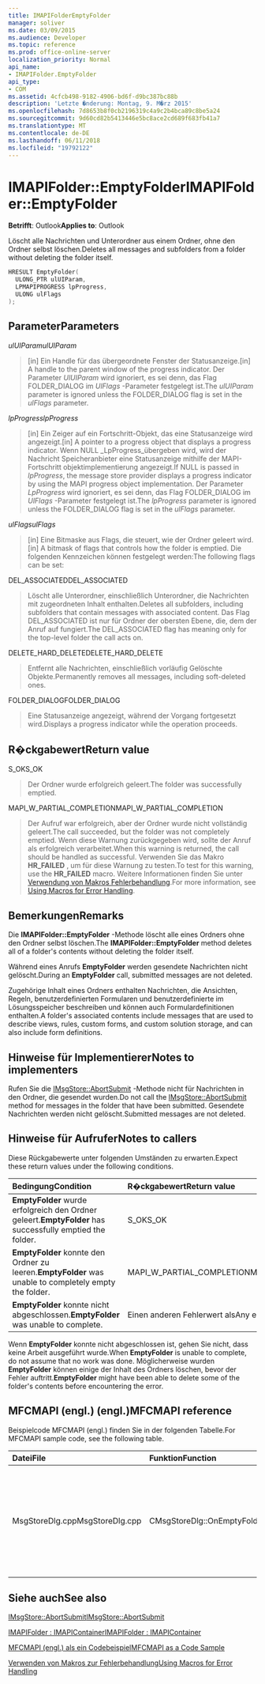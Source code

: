 ```yaml
---
title: IMAPIFolderEmptyFolder
manager: soliver
ms.date: 03/09/2015
ms.audience: Developer
ms.topic: reference
ms.prod: office-online-server
localization_priority: Normal
api_name:
- IMAPIFolder.EmptyFolder
api_type:
- COM
ms.assetid: 4cfcb498-9182-4906-bd6f-d9bc387bc88b
description: 'Letzte �nderung: Montag, 9. M�rz 2015'
ms.openlocfilehash: 7d8653b8f0cb2196319c4a9c2b4bca89c8be5a24
ms.sourcegitcommit: 9d60cd82b5413446e5bc8ace2cd689f683fb41a7
ms.translationtype: MT
ms.contentlocale: de-DE
ms.lasthandoff: 06/11/2018
ms.locfileid: "19792122"
---
```

# <a name="imapifolderemptyfolder"></a><span data-ttu-id="40ec9-103">IMAPIFolder::EmptyFolder</span><span class="sxs-lookup"><span data-stu-id="40ec9-103">IMAPIFolder::EmptyFolder</span></span>

  
  
<span data-ttu-id="40ec9-104">**Betrifft**: Outlook</span><span class="sxs-lookup"><span data-stu-id="40ec9-104">**Applies to**: Outlook</span></span> 
  
<span data-ttu-id="40ec9-105">Löscht alle Nachrichten und Unterordner aus einem Ordner, ohne den Ordner selbst löschen.</span><span class="sxs-lookup"><span data-stu-id="40ec9-105">Deletes all messages and subfolders from a folder without deleting the folder itself.</span></span>
  
```cpp
HRESULT EmptyFolder(
  ULONG_PTR ulUIParam,
  LPMAPIPROGRESS lpProgress,
  ULONG ulFlags
);
```

## <a name="parameters"></a><span data-ttu-id="40ec9-106">Parameter</span><span class="sxs-lookup"><span data-stu-id="40ec9-106">Parameters</span></span>

 <span data-ttu-id="40ec9-107">_ulUIParam_</span><span class="sxs-lookup"><span data-stu-id="40ec9-107">_ulUIParam_</span></span>
  
> <span data-ttu-id="40ec9-108">[in] Ein Handle für das übergeordnete Fenster der Statusanzeige.</span><span class="sxs-lookup"><span data-stu-id="40ec9-108">[in] A handle to the parent window of the progress indicator.</span></span> <span data-ttu-id="40ec9-109">Der Parameter _UlUIParam_ wird ignoriert, es sei denn, das Flag FOLDER_DIALOG im _UlFlags_ -Parameter festgelegt ist.</span><span class="sxs-lookup"><span data-stu-id="40ec9-109">The  _ulUIParam_ parameter is ignored unless the FOLDER_DIALOG flag is set in the  _ulFlags_ parameter.</span></span> 
    
 <span data-ttu-id="40ec9-110">_lpProgress_</span><span class="sxs-lookup"><span data-stu-id="40ec9-110">_lpProgress_</span></span>
  
> <span data-ttu-id="40ec9-111">[in] Ein Zeiger auf ein Fortschritt-Objekt, das eine Statusanzeige wird angezeigt.</span><span class="sxs-lookup"><span data-stu-id="40ec9-111">[in] A pointer to a progress object that displays a progress indicator.</span></span> <span data-ttu-id="40ec9-112">Wenn NULL _LpProgress_übergeben wird, wird der Nachricht Speicheranbieter eine Statusanzeige mithilfe der MAPI-Fortschritt objektimplementierung angezeigt.</span><span class="sxs-lookup"><span data-stu-id="40ec9-112">If NULL is passed in  _lpProgress_, the message store provider displays a progress indicator by using the MAPI progress object implementation.</span></span> <span data-ttu-id="40ec9-113">Der Parameter _LpProgress_ wird ignoriert, es sei denn, das Flag FOLDER_DIALOG im _UlFlags_ -Parameter festgelegt ist.</span><span class="sxs-lookup"><span data-stu-id="40ec9-113">The  _lpProgress_ parameter is ignored unless the FOLDER_DIALOG flag is set in the  _ulFlags_ parameter.</span></span> 
    
 <span data-ttu-id="40ec9-114">_ulFlags_</span><span class="sxs-lookup"><span data-stu-id="40ec9-114">_ulFlags_</span></span>
  
> <span data-ttu-id="40ec9-115">[in] Eine Bitmaske aus Flags, die steuert, wie der Ordner geleert wird.</span><span class="sxs-lookup"><span data-stu-id="40ec9-115">[in] A bitmask of flags that controls how the folder is emptied.</span></span> <span data-ttu-id="40ec9-116">Die folgenden Kennzeichen können festgelegt werden:</span><span class="sxs-lookup"><span data-stu-id="40ec9-116">The following flags can be set:</span></span>
    
<span data-ttu-id="40ec9-117">DEL_ASSOCIATED</span><span class="sxs-lookup"><span data-stu-id="40ec9-117">DEL_ASSOCIATED</span></span> 
  
> <span data-ttu-id="40ec9-118">Löscht alle Unterordner, einschließlich Unterordner, die Nachrichten mit zugeordneten Inhalt enthalten.</span><span class="sxs-lookup"><span data-stu-id="40ec9-118">Deletes all subfolders, including subfolders that contain messages with associated content.</span></span> <span data-ttu-id="40ec9-119">Das Flag DEL_ASSOCIATED ist nur für Ordner der obersten Ebene, die, dem der Anruf auf fungiert.</span><span class="sxs-lookup"><span data-stu-id="40ec9-119">The DEL_ASSOCIATED flag has meaning only for the top-level folder the call acts on.</span></span>
    
<span data-ttu-id="40ec9-120">DELETE_HARD_DELETE</span><span class="sxs-lookup"><span data-stu-id="40ec9-120">DELETE_HARD_DELETE</span></span>
  
> <span data-ttu-id="40ec9-121">Entfernt alle Nachrichten, einschließlich vorläufig Gelöschte Objekte.</span><span class="sxs-lookup"><span data-stu-id="40ec9-121">Permanently removes all messages, including soft-deleted ones.</span></span>
    
<span data-ttu-id="40ec9-122">FOLDER_DIALOG</span><span class="sxs-lookup"><span data-stu-id="40ec9-122">FOLDER_DIALOG</span></span> 
  
> <span data-ttu-id="40ec9-123">Eine Statusanzeige angezeigt, während der Vorgang fortgesetzt wird.</span><span class="sxs-lookup"><span data-stu-id="40ec9-123">Displays a progress indicator while the operation proceeds.</span></span>
    
## <a name="return-value"></a><span data-ttu-id="40ec9-124">R�ckgabewert</span><span class="sxs-lookup"><span data-stu-id="40ec9-124">Return value</span></span>

<span data-ttu-id="40ec9-125">S_OK</span><span class="sxs-lookup"><span data-stu-id="40ec9-125">S_OK</span></span> 
  
> <span data-ttu-id="40ec9-126">Der Ordner wurde erfolgreich geleert.</span><span class="sxs-lookup"><span data-stu-id="40ec9-126">The folder was successfully emptied.</span></span>
    
<span data-ttu-id="40ec9-127">MAPI_W_PARTIAL_COMPLETION</span><span class="sxs-lookup"><span data-stu-id="40ec9-127">MAPI_W_PARTIAL_COMPLETION</span></span> 
  
> <span data-ttu-id="40ec9-128">Der Aufruf war erfolgreich, aber der Ordner wurde nicht vollständig geleert.</span><span class="sxs-lookup"><span data-stu-id="40ec9-128">The call succeeded, but the folder was not completely emptied.</span></span> <span data-ttu-id="40ec9-129">Wenn diese Warnung zurückgegeben wird, sollte der Anruf als erfolgreich verarbeitet.</span><span class="sxs-lookup"><span data-stu-id="40ec9-129">When this warning is returned, the call should be handled as successful.</span></span> <span data-ttu-id="40ec9-130">Verwenden Sie das Makro **HR_FAILED** , um für diese Warnung zu testen.</span><span class="sxs-lookup"><span data-stu-id="40ec9-130">To test for this warning, use the **HR_FAILED** macro.</span></span> <span data-ttu-id="40ec9-131">Weitere Informationen finden Sie unter [Verwendung von Makros Fehlerbehandlung](using-macros-for-error-handling.md).</span><span class="sxs-lookup"><span data-stu-id="40ec9-131">For more information, see [Using Macros for Error Handling](using-macros-for-error-handling.md).</span></span>
    
## <a name="remarks"></a><span data-ttu-id="40ec9-132">Bemerkungen</span><span class="sxs-lookup"><span data-stu-id="40ec9-132">Remarks</span></span>

<span data-ttu-id="40ec9-133">Die **IMAPIFolder::EmptyFolder** -Methode löscht alle eines Ordners ohne den Ordner selbst löschen.</span><span class="sxs-lookup"><span data-stu-id="40ec9-133">The **IMAPIFolder::EmptyFolder** method deletes all of a folder's contents without deleting the folder itself.</span></span> 
  
<span data-ttu-id="40ec9-134">Während eines Anrufs **EmptyFolder** werden gesendete Nachrichten nicht gelöscht.</span><span class="sxs-lookup"><span data-stu-id="40ec9-134">During an **EmptyFolder** call, submitted messages are not deleted.</span></span> 
  
<span data-ttu-id="40ec9-135">Zugehörige Inhalt eines Ordners enthalten Nachrichten, die Ansichten, Regeln, benutzerdefinierten Formularen und benutzerdefinierte im Lösungsspeicher beschreiben und können auch Formulardefinitionen enthalten.</span><span class="sxs-lookup"><span data-stu-id="40ec9-135">A folder's associated contents include messages that are used to describe views, rules, custom forms, and custom solution storage, and can also include form definitions.</span></span> 
  
## <a name="notes-to-implementers"></a><span data-ttu-id="40ec9-136">Hinweise für Implementierer</span><span class="sxs-lookup"><span data-stu-id="40ec9-136">Notes to implementers</span></span>

<span data-ttu-id="40ec9-137">Rufen Sie die [IMsgStore::AbortSubmit](imsgstore-abortsubmit.md) -Methode nicht für Nachrichten in den Ordner, die gesendet wurden.</span><span class="sxs-lookup"><span data-stu-id="40ec9-137">Do not call the [IMsgStore::AbortSubmit](imsgstore-abortsubmit.md) method for messages in the folder that have been submitted.</span></span> <span data-ttu-id="40ec9-138">Gesendete Nachrichten werden nicht gelöscht.</span><span class="sxs-lookup"><span data-stu-id="40ec9-138">Submitted messages are not deleted.</span></span> 
  
## <a name="notes-to-callers"></a><span data-ttu-id="40ec9-139">Hinweise für Aufrufer</span><span class="sxs-lookup"><span data-stu-id="40ec9-139">Notes to callers</span></span>

<span data-ttu-id="40ec9-140">Diese Rückgabewerte unter folgenden Umständen zu erwarten.</span><span class="sxs-lookup"><span data-stu-id="40ec9-140">Expect these return values under the following conditions.</span></span>
  
|<span data-ttu-id="40ec9-141">**Bedingung**</span><span class="sxs-lookup"><span data-stu-id="40ec9-141">**Condition**</span></span>|<span data-ttu-id="40ec9-142">**R�ckgabewert**</span><span class="sxs-lookup"><span data-stu-id="40ec9-142">**Return value**</span></span>|
|:-----|:-----|
|<span data-ttu-id="40ec9-143">**EmptyFolder** wurde erfolgreich den Ordner geleert.</span><span class="sxs-lookup"><span data-stu-id="40ec9-143">**EmptyFolder** has successfully emptied the folder.</span></span>  <br/> |<span data-ttu-id="40ec9-144">S_OK</span><span class="sxs-lookup"><span data-stu-id="40ec9-144">S_OK</span></span>  <br/> |
|<span data-ttu-id="40ec9-145">**EmptyFolder** konnte den Ordner zu leeren.</span><span class="sxs-lookup"><span data-stu-id="40ec9-145">**EmptyFolder** was unable to completely empty the folder.</span></span>  <br/> |<span data-ttu-id="40ec9-146">MAPI_W_PARTIAL_COMPLETION</span><span class="sxs-lookup"><span data-stu-id="40ec9-146">MAPI_W_PARTIAL_COMPLETION</span></span>  <br/> |
|<span data-ttu-id="40ec9-147">**EmptyFolder** konnte nicht abgeschlossen.</span><span class="sxs-lookup"><span data-stu-id="40ec9-147">**EmptyFolder** was unable to complete.</span></span>  <br/> |<span data-ttu-id="40ec9-148">Einen anderen Fehlerwert als</span><span class="sxs-lookup"><span data-stu-id="40ec9-148">Any error value</span></span>  <br/> |
   
<span data-ttu-id="40ec9-149">Wenn **EmptyFolder** konnte nicht abgeschlossen ist, gehen Sie nicht, dass keine Arbeit ausgeführt wurde.</span><span class="sxs-lookup"><span data-stu-id="40ec9-149">When **EmptyFolder** is unable to complete, do not assume that no work was done.</span></span> <span data-ttu-id="40ec9-150">Möglicherweise wurden **EmptyFolder** können einige der Inhalt des Ordners löschen, bevor der Fehler auftritt.</span><span class="sxs-lookup"><span data-stu-id="40ec9-150">**EmptyFolder** might have been able to delete some of the folder's contents before encountering the error.</span></span> 
  
## <a name="mfcmapi-reference"></a><span data-ttu-id="40ec9-151">MFCMAPI (engl.) (engl.)</span><span class="sxs-lookup"><span data-stu-id="40ec9-151">MFCMAPI reference</span></span>

<span data-ttu-id="40ec9-152">Beispielcode MFCMAPI (engl.) finden Sie in der folgenden Tabelle.</span><span class="sxs-lookup"><span data-stu-id="40ec9-152">For MFCMAPI sample code, see the following table.</span></span>
  
|<span data-ttu-id="40ec9-153">**Datei**</span><span class="sxs-lookup"><span data-stu-id="40ec9-153">**File**</span></span>|<span data-ttu-id="40ec9-154">**Funktion**</span><span class="sxs-lookup"><span data-stu-id="40ec9-154">**Function**</span></span>|<span data-ttu-id="40ec9-155">**Comment**</span><span class="sxs-lookup"><span data-stu-id="40ec9-155">**Comment**</span></span>|
|:-----|:-----|:-----|
|<span data-ttu-id="40ec9-156">MsgStoreDlg.cpp</span><span class="sxs-lookup"><span data-stu-id="40ec9-156">MsgStoreDlg.cpp</span></span>  <br/> |<span data-ttu-id="40ec9-157">CMsgStoreDlg::OnEmptyFolder</span><span class="sxs-lookup"><span data-stu-id="40ec9-157">CMsgStoreDlg::OnEmptyFolder</span></span>  <br/> |<span data-ttu-id="40ec9-158">MFCMAPI (engl.) verwendet die **IMAPIFolder::EmptyFolder** -Methode, um den Inhalt des angegebenen Ordners zu löschen.</span><span class="sxs-lookup"><span data-stu-id="40ec9-158">MFCMAPI uses the **IMAPIFolder::EmptyFolder** method to delete the contents of the specified folder.</span></span>  <br/> |
   
## <a name="see-also"></a><span data-ttu-id="40ec9-159">Siehe auch</span><span class="sxs-lookup"><span data-stu-id="40ec9-159">See also</span></span>



[<span data-ttu-id="40ec9-160">IMsgStore::AbortSubmit</span><span class="sxs-lookup"><span data-stu-id="40ec9-160">IMsgStore::AbortSubmit</span></span>](imsgstore-abortsubmit.md)
  
[<span data-ttu-id="40ec9-161">IMAPIFolder : IMAPIContainer</span><span class="sxs-lookup"><span data-stu-id="40ec9-161">IMAPIFolder : IMAPIContainer</span></span>](imapifolderimapicontainer.md)


[<span data-ttu-id="40ec9-162">MFCMAPI (engl.) als ein Codebeispiel</span><span class="sxs-lookup"><span data-stu-id="40ec9-162">MFCMAPI as a Code Sample</span></span>](mfcmapi-as-a-code-sample.md)
  
[<span data-ttu-id="40ec9-163">Verwenden von Makros zur Fehlerbehandlung</span><span class="sxs-lookup"><span data-stu-id="40ec9-163">Using Macros for Error Handling</span></span>](using-macros-for-error-handling.md)

